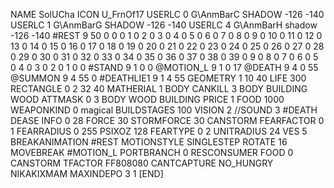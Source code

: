 NAME SolUCha
ICON U_FrnOf17
USERLC 0 G\AnmBarC SHADOW -126 -140
USERLC 1 G\AnmBarG SHADOW -126 -140
USERLC 4 G\AnmBarH shadow -126 -140
#REST      9 50 0 0 0 1 0 2 0 3 0 4 0 5 0 6 0 7 0 8 0 9 0 10 0 11 0 12 0 13 0 14 0 15 0 16 0 17 0 18 0 19 0 20 0 21 0 22 0 23 0 24 0 25 0 26 0 27 0 28 0 29 0 30 0 31 0 32 0 33 0 34 0 35 0 36 0 37 0 38 0 39 0 9 0 8 0 7 0 6 0 5 0 4 0 3 0 2 0 1 0 0
#STAND     9 1 0 0
@MOTION_L  9 1 0 17
@DEATH 9 4 0 55
@SUMMON 9 4 55 0 
#DEATHLIE1 9 1 4 55 
GEOMETRY 1 10 40
LIFE     300
RECTANGLE 0 2 32 40
MATHERIAL 1 BODY
CANKILL 3 BODY BUILDING WOOD 
ATTMASK 0 3 BODY WOOD BUILDING
PRICE 1 FOOD 1000
WEAPONKIND 0 magical
BUILDSTAGES 100
VISION 2
//SOUND 3 #DEATH DEASE
INFO 0 28
FORCE 30
STORMFORCE 30
CANSTORM
FEARFACTOR 0 1
FEARRADIUS 0 255
PSIXOZ 128
FEARTYPE 0 2
UNITRADIUS 24
VES 5
BREAKANIMATION #REST
MOTIONSTYLE SINGLESTEP
ROTATE 16
MOVEBREAK #MOTION_L
PORTBRANCH 0
RESCONSUMER FOOD 0
CANSTORM
TFACTOR FF808080
CANTCAPTURE
NO_HUNGRY
NIKAKIXMAM
MAXINDEPO 3 1
[END]
